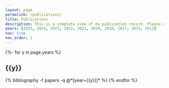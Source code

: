 ```yaml
---
layout: page
permalink: /publications/
title: Publications
description: This is a complete view of my publication record. Please don't hesitate to contact me if you are interested in one of my projects. 
years: [2025, 2024, 2023, 2022, 2021, 2020, 2018, 2017, 2015, 2012]
nav: true
nav_order: 1
---
```

<!-- _pages/publications.md -->
<div class="publications">

{%- for y in page.years %}
  <h2 class="year">{{y}}</h2>
  {% bibliography -f papers -q @*[year={{y}}]* %}
{% endfor %}

</div>

